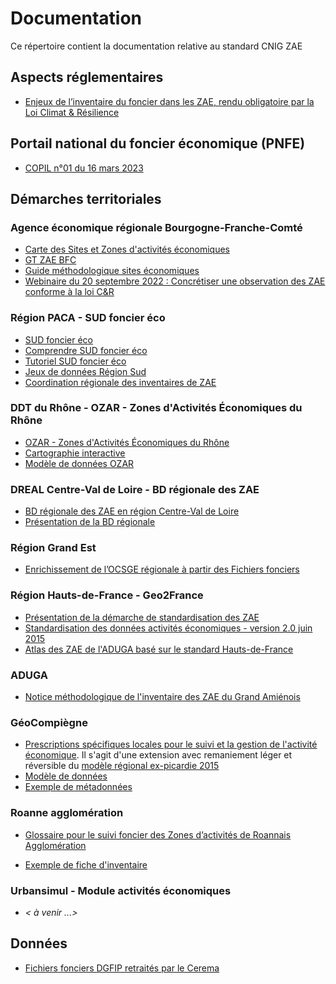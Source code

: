 # Documentation

Ce répertoire contient la documentation relative au standard CNIG ZAE

## Aspects réglementaires

- [Enjeux de l’inventaire du foncier dans les ZAE, rendu obligatoire par la Loi Climat & Résilience](https://github.com/cnigfr/zones-activites-economiques/blob/main/documentation/221214_enjeux_de_l%E2%80%99inventaire_du_foncier_dans_les_ZAE_MTE_DGALN.pdf)

## Portail national du foncier économique (PNFE)

- [COPIL n°01 du 16 mars 2023](https://github.com/cnigfr/zones-activites-economiques/files/11259486/230316.COPIL.PNFE.n.01.pdf)

## Démarches territoriales

### Agence économique régionale Bourgogne-Franche-Comté

- [Carte des Sites et Zones d'activités économiques](https://cartes.ternum-bfc.fr/?config=apps/agence-regionale-du-numerique-et-de-l-intelligence-artificielle-arnia/economie.xml)
- [GT ZAE BFC](https://ideo.ternum-bfc.fr/groupes-projets/groupe-zones-dactivites-economiques)
- [Guide méthodologique sites économiques](https://ideo.ternum-bfc.fr/groupes-projets/groupe-zones-dactivites-economiques)
- [Webinaire du 20 septembre 2022 : Concrétiser une observation des ZAE conforme à la loi C&R](https://ideo.ternum-bfc.fr/sites/default/files/2022-09/20220920_Webinaire%20GT%20ZAE%20Concr%C3%A9tiser%20une%20observation%20des%20ZAE%20art%20220%20loi%20climat.pdf)

### Région PACA - SUD foncier éco

- [SUD foncier éco](https://visu.sud-foncier-eco.fr/carte/analyser##map=7.73/44.064/5.974)
- [Comprendre SUD foncier éco](https://sudfonciereco.maregionsud.fr/comprendre/)
- [Tutoriel SUD foncier éco](https://sudfonciereco.maregionsud.fr/fileadmin/user_upload/Sud_foncier_eco/Tutoriel_SFE.pdf)
- [Jeux de données Région Sud](https://trouver.datasud.fr/organization/region-sud)
- [Coordination régionale des inventaires de ZAE](https://sudfonciereco.maregionsud.fr/comprendre/ressources)

### DDT du Rhône - OZAR - Zones d'Activités Économiques du Rhône

- [OZAR - Zones d'Activités Économiques du Rhône](https://www.rhone.gouv.fr/index.php/Actions-de-l-Etat/Economie-travail-et-emploi/Zones-d-activites-economiques/Observatoire-des-Zones-d-Activites-Economiques-du-Rhone-OZAR)
- [Cartographie interactive](https://carto2.geo-ide.din.developpement-durable.gouv.fr/frontoffice/?map=ad15903f-2241-438d-af51-1cd8f035d94c)
- [Modèle de données OZAR](https://github.com/cnigfr/zones-activites-economiques/blob/main/documentation/230412_MCD_ZAE_DDT69.zip)

### DREAL Centre-Val de Loire -  BD régionale des ZAE

- [BD régionale des ZAE en région Centre-Val de Loire](https://zae.doterr.fr/apropos)
- [Présentation de la BD régionale](https://github.com/cnigfr/zones-activites-economiques/blob/main/documentation/221128_Présentation_BDD_ZAE_28nov2022_DREAL_Centre.pdf)

### Région Grand Est

- [Enrichissement de l’OCSGE régionale à partir des Fichiers fonciers](https://www.datagrandest.fr/public/ocs/donnees_bdea/Enrichissement_OCS_GE2_VFinale.pdf)

### Région Hauts-de-France - Geo2France

- [Présentation de la démarche de standardisation des ZAE](https://www.geo2france.fr/portail/presentation-de-la-demarche)
- [Standardisation des données activités économiques - version 2.0 juin 2015](https://www.geo2france.fr/portail/sites/default/files/import_destination/fichier/from_tc/geopicardie/documents/modele_groupe_activite_economique_version2_2015.pdf)
- [Atlas des ZAE de l'ADUGA basé sur le standard Hauts-de-France](https://carto.aduga.org/index.php/view/map/?repository=observatoire&project=atlas_zae_lizmap_383)

### ADUGA

- [Notice méthodologique de l'inventaire des ZAE du Grand Amiénois](https://github.com/cnigfr/zones-activites-economiques/blob/main/documentation/230413_Notice_methodologique_inventaire_des_ZAE_du_Grand_Amienois.pdf)

### GéoCompiègne
- [Prescriptions spécifiques locales pour le suivi et la gestion de l'activité économique](https://github.com/sigagglocompiegne/acti_eco). Il s'agit d'une  extension avec remaniement léger et réversible du [modèle régional ex-picardie 2015](https://www.geo2france.fr/portail/sites/default/files/import_destination/fichier/from_tc/geopicardie/documents/modele_groupe_activite_economique_version2_2015.pdf)
- [Modèle de données](https://github.com/sigagglocompiegne/acti_eco/blob/master/bdd/doc_admin_bd_amt_fon_eco.md)
- [Exemple de métadonnées](https://geo.compiegnois.fr/geonetwork/srv/fre/catalog.search#/metadata/23207f39-0ca6-4f39-a526-51ec09418bc8/formatters/xsl-view?root=div&view=advanced)

### Roanne agglomération

- [Glossaire pour le suivi foncier des Zones d’activités de Roannais Agglomération](https://github.com/cnigfr/zones-activites-economiques/blob/main/documentation/230524_RA_glossaire_termes_foncier_eco.pdf)

- [Exemple de fiche d'inventaire](https://github.com/cnigfr/zones-activites-economiques/blob/main/documentation/230524_RA_exemple_inventaire_za.jpeg)


### Urbansimul - Module activités économiques

- *< à venir ...>*

## Données

- [Fichiers fonciers DGFIP retraités par le Cerema](https://datafoncier.cerema.fr/ressources/fichiers-fonciers)
